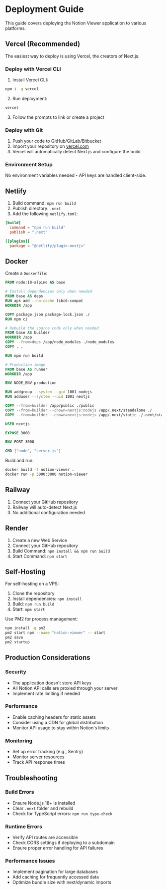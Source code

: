 # Deployment Guide

This guide covers deploying the Notion Viewer application to various platforms.

## Vercel (Recommended)

The easiest way to deploy is using Vercel, the creators of Next.js.

### Deploy with Vercel CLI

1. Install Vercel CLI:
```bash
npm i -g vercel
```

2. Run deployment:
```bash
vercel
```

3. Follow the prompts to link or create a project

### Deploy with Git

1. Push your code to GitHub/GitLab/Bitbucket
2. Import your repository on [vercel.com](https://vercel.com)
3. Vercel will automatically detect Next.js and configure the build

### Environment Setup

No environment variables needed - API keys are handled client-side.

## Netlify

1. Build command: `npm run build`
2. Publish directory: `.next`
3. Add the following `netlify.toml`:

```toml
[build]
  command = "npm run build"
  publish = ".next"

[[plugins]]
  package = "@netlify/plugin-nextjs"
```

## Docker

Create a `Dockerfile`:

```dockerfile
FROM node:18-alpine AS base

# Install dependencies only when needed
FROM base AS deps
RUN apk add --no-cache libc6-compat
WORKDIR /app

COPY package.json package-lock.json ./
RUN npm ci

# Rebuild the source code only when needed
FROM base AS builder
WORKDIR /app
COPY --from=deps /app/node_modules ./node_modules
COPY . .

RUN npm run build

# Production image
FROM base AS runner
WORKDIR /app

ENV NODE_ENV production

RUN addgroup --system --gid 1001 nodejs
RUN adduser --system --uid 1001 nextjs

COPY --from=builder /app/public ./public
COPY --from=builder --chown=nextjs:nodejs /app/.next/standalone ./
COPY --from=builder --chown=nextjs:nodejs /app/.next/static ./.next/static

USER nextjs

EXPOSE 3000

ENV PORT 3000

CMD ["node", "server.js"]
```

Build and run:
```bash
docker build -t notion-viewer .
docker run -p 3000:3000 notion-viewer
```

## Railway

1. Connect your GitHub repository
2. Railway will auto-detect Next.js
3. No additional configuration needed

## Render

1. Create a new Web Service
2. Connect your GitHub repository
3. Build Command: `npm install && npm run build`
4. Start Command: `npm start`

## Self-Hosting

For self-hosting on a VPS:

1. Clone the repository
2. Install dependencies: `npm install`
3. Build: `npm run build`
4. Start: `npm start`

Use PM2 for process management:
```bash
npm install -g pm2
pm2 start npm --name "notion-viewer" -- start
pm2 save
pm2 startup
```

## Production Considerations

### Security

- The application doesn't store API keys
- All Notion API calls are proxied through your server
- Implement rate limiting if needed

### Performance

- Enable caching headers for static assets
- Consider using a CDN for global distribution
- Monitor API usage to stay within Notion's limits

### Monitoring

- Set up error tracking (e.g., Sentry)
- Monitor server resources
- Track API response times

## Troubleshooting

### Build Errors

- Ensure Node.js 18+ is installed
- Clear `.next` folder and rebuild
- Check for TypeScript errors: `npm run type-check`

### Runtime Errors

- Verify API routes are accessible
- Check CORS settings if deploying to a subdomain
- Ensure proper error handling for API failures

### Performance Issues

- Implement pagination for large databases
- Add caching for frequently accessed data
- Optimize bundle size with next/dynamic imports